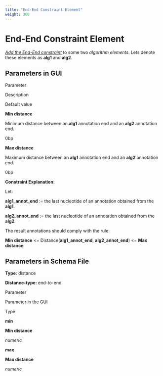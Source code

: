 ```yaml
---
title: "End-End Constraint Element"
weight: 300
---
```



# End-End Constraint Element

[_Add the End-End constraint_](adding-constraint-element.md) to some two _algorithm elements_. Lets denote these elements as **alg1** and **alg2**.

Parameters in GUI
-----------------

Parameter

Description

Default value

**Min distance**

Minimum distance between an **alg1** annotation end and an **alg2** annotation end.

0bp

**Max distance**

Maximum distance between an **alg1** annotation end and an **alg2** annotation end.

0bp

**Constraint Explanation:**

Let:

**alg1\_annot\_end** := the last nucleotide of an annotation obtained from the **alg1**.

**alg2\_annot\_end** := the last nucleotide of an annotation obtained from the **alg2**.

The result annotations should comply with the rule:

**Min distance** <= Distance(**alg1\_annot\_end**, **alg2\_annot\_end**) <= **Max distance**

Parameters in Schema File
-------------------------

**Type:** distance

**Distance-type:** end-to-end

Parameter

Parameter in the GUI

Type

**min**

**Min distance**

_numeric_

**max**

**Max distance**

_numeric_
